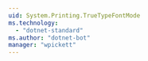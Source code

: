 ```yaml
---
uid: System.Printing.TrueTypeFontMode
ms.technology: 
  - "dotnet-standard"
ms.author: "dotnet-bot"
manager: "wpickett"
---
```

